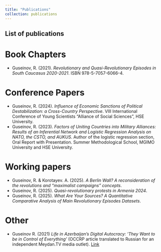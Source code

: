 ```yaml
---
title: "Publications"
collection: publications
---
```


## List of publications
# Book Chapters
* Guseinov, R. (2021). _Revolutionary and Quasi-Revolutionary Episodes in South Caucasus 2020-2021_. ISBN 978-5-7057-6066-4.

# Conference Papers
* Guseinov, R. (2024). _Influence of Economic Sanctions of Political Destabilization: a Cross-Country Perspective_. VIII International Conference of Young Scientists “Alliance of Social Sciences”, HSE University.
* Guseinov, R. (2023). _Factors of Uniting Countries into Military Alliances: Results of an Inferential Network and Logistic Regression Analysis on NATO, the CSTO, and AUKUS_. Author of the logistic regression section, Oral Report with Presentation. Summer Methodological School, MGIMO University and HSE University.

# Working papers
* Guseinov, R. & Korotayev. A. (2025). _A Berlin Wall? A reconsideration of the revolutions and “maximalist campaigns” concepts_.
* Guseinov, R. (2025). _Quasi-revolutionary protests in Armenia 2024_. 
* Guseinov, R. (2025). _What Are Your Sources? A Quantitative Comparative Analysis of Main Revolutionary Episodes Datasets_.
  
# Other
* Guseinov R. (2021) _Life in Azerbaijan’s Digital Autocracy: ‘They Want to be in Control of Everything’_ (OCCRP article translated to Russian for an independent Meydan.TV media outlet). [Link](https://www.meydan.tv/ru/article/zhizn-v-azerbajdzhanskoj-informacionnoj-avtokratii-oni-hotyat-kontrolirovat-vse/) 
